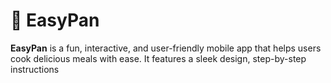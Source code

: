 # 🍳 EasyPan

**EasyPan** is a fun, interactive, and user-friendly mobile app that helps users cook delicious meals with ease. It features a sleek design, step-by-step instructions
